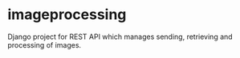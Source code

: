 # imageprocessing
Django project for REST API which manages sending, retrieving and processing of images.
